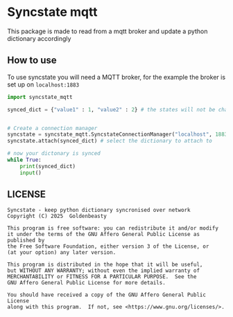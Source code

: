 # Syncstate mqtt

This package is made to read from a mqtt broker and update a python dictionary accordingly

## How to use

To use syncstate you will need a MQTT broker, for the example the broker is set up on `localhost:1883`

```python
import syncstate_mqtt

synced_dict = {"value1" : 1, "value2" : 2} # the states will not be changed my syncstate


# Create a connection manager
syncstate = syncstate_mqtt.SyncstateConnectionManager("localhost", 1883)
syncstate.attach(synced_dict) # select the dictionary to attach to

# now your dictonary is synced
while True:
    print(synced_dict)
    input()
```

## LICENSE

    Syncstate - keep python dictionary syncronised over network
    Copyright (C) 2025  Goldenbeasty

    This program is free software: you can redistribute it and/or modify
    it under the terms of the GNU Affero General Public License as published by
    the Free Software Foundation, either version 3 of the License, or
    (at your option) any later version.

    This program is distributed in the hope that it will be useful,
    but WITHOUT ANY WARRANTY; without even the implied warranty of
    MERCHANTABILITY or FITNESS FOR A PARTICULAR PURPOSE.  See the
    GNU Affero General Public License for more details.

    You should have received a copy of the GNU Affero General Public License
    along with this program.  If not, see <https://www.gnu.org/licenses/>.

